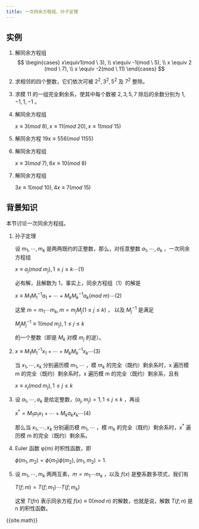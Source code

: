 ```yaml
---
title: 一次同余方程组、孙子定理
---
```


## 实例

1. 解同余方程组
   $$
   \begin{cases}
   x\equiv1(mod \ 3), \\
   x\equiv -1(mod \ 5), \\
   x \equiv 2 (mod \ 7), \\
   x \equiv -2(mod \ 11)
   \end{cases}
   $$

2. 求相邻的四个整数，它们依次可被 $2^2,3^2,5^2$ 及 $7^2$ 整除。

3. 求模 11 的一组完全剩余系，使其中每个数被 $2,3,5,7$ 除后的余数分别为 $1,-1,1,-1$ 。

4. 解同余方程组

   $x\equiv3(mod \ 8),x\equiv11(mod \ 20),x\equiv 1(mod \ 15)$

5. 解同余方程 $19x\equiv 556(mod \ 1155)$

6. 解同余方程组

   $x\equiv3(mod \ 7),6x\equiv10(mod \ 8)$

7. 解同余方程组

   $3x\equiv1(mod \ 10),4x\equiv7(mod \ 15)$

## 背景知识

本节讨论一次同余方程组。

1. 孙子定理

   设 $m_1,\cdots,m_k$ 是两两既约的正整数，那么，对任意整数 $a_1,\cdots,a_k$ ，一次同余方程组

   $x\equiv a_j(mod \ m_j),1\le j \le k \cdots(1)$

   必有解，且解数为 1，事实上，同余方程组（1）的解是

   $x\equiv M_1M_1^{-1}a_1 + \cdots + M_kM_k^{-1}a_k(mod \ m)\cdots(2)$

   这里 $m=m_1\cdots m_k,m=m_jM_j(1\le j \le k)$ ， 以及 $M_j^{-1}$ 是满足

   $M_jM_j^{-1}\equiv 1(mod \ m_j),1\le j\le k$

   的一个整数（即是 $M_k$ 对模 $m_j$ 的逆）。

2. $x\equiv M_1M_1^{-1}x_1 + \cdots + M_kM_k^{-1}x_k\cdots(3)$

   当 $x_1,\cdots,x_k$ 分别遍历模 $m_1,\cdots$ ，模 $m_k$ 的完全（既约）剩余系时，x 遍历模 m 的完全（既约）剩余系时，x 遍历模 m 的完全（既约）剩余系，且有

   $x\equiv x_j(mod \ m_j),1\le j \le k$

3. 设 $a_1,\cdots,a_k$ 是给定整数，$(a_j,m_j)=1,1\le j\le k$ ，再设

   $x^*=M_1a_1x_1+\cdots+M_ka_kx_k\cdots(4)$

   那么当 $x_1,\cdots, x_k$ 分别遍历模 $m_1,\cdots$ ，模 $m_k$ 的完全（既约）剩余系时，$x^*$ 遍历模 m 的完全（既约）剩余系。

4. Euler 函数 φ(m) 时积性函数，即

   $\phi(m_1,m_2)=\phi(m_1)\phi(m_2),(m_1,m_2)=1.$

5. 设 $m_1,\cdots,m_k$ 两两互素，$m=m_1\cdots m_k$ ，以及 $f(x)$ 是整系数多项式，我们有

   $T(f;m)=T(f;m_1)\cdots T(f;m_k)$

   这里 $T(fn)$ 表示同余方程 $f(x)\equiv0(mod \ n)$ 的解数，也就是说，解数 $T(f;n)$ 是 n 的积性函数。

{{site.math}}